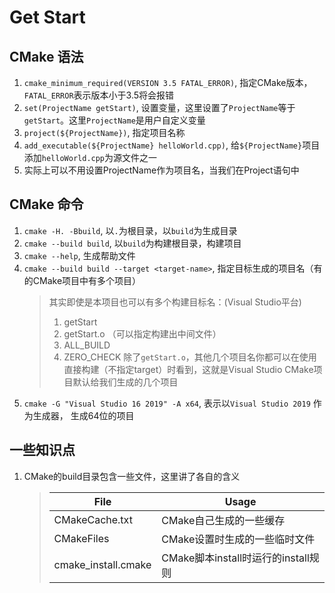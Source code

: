 # Get Start
## CMake 语法
1. `cmake_minimum_required(VERSION 3.5 FATAL_ERROR)`, 指定CMake版本，`FATAL_ERROR`表示版本小于3.5将会报错
1. `set(ProjectName getStart)`, 设置变量，这里设置了`ProjectName`等于`getStart`。这里`ProjectName`是用户自定义变量
1. `project(${ProjectName})`, 指定项目名称
1. `add_executable(${ProjectName} helloWorld.cpp)`, 给`${ProjectName}`项目添加`helloWorld.cpp`为源文件之一
1. 实际上可以不用设置ProjectName作为项目名，当我们在Project语句中

## CMake 命令
1. `cmake -H. -Bbuild`, 以`.`为根目录，以`build`为生成目录
1. `cmake --build build`, 以`build`为构建根目录，构建项目
1. `cmake --help`, 生成帮助文件
1. `cmake --build build --target <target-name>`, 指定目标生成的项目名（有的CMake项目中有多个项目）
    > 其实即使是本项目也可以有多个构建目标名：(Visual Studio平台)
    > 1. getStart
    > 1. getStart.o （可以指定构建出中间文件）
    > 1. ALL_BUILD
    > 1. ZERO_CHECK
    > 除了`getStart.o`，其他几个项目名你都可以在使用直接构建（不指定target）时看到，这就是Visual Studio CMake项目默认给我们生成的几个项目
1. `cmake -G "Visual Studio 16 2019" -A x64`, 表示以`Visual Studio 2019` 作为生成器， 生成64位的项目

## 一些知识点
1. CMake的build目录包含一些文件，这里讲了各自的含义
    > | File | Usage |
    > | - | - |
    > | CMakeCache.txt | CMake自己生成的一些缓存 |
    > | CMakeFiles | CMake设置时生成的一些临时文件|
    > | cmake_install.cmake | CMake脚本install时运行的install规则|
